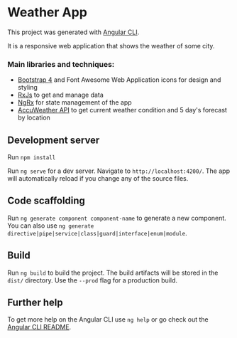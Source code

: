 # Weather App

This project was generated with [Angular CLI](https://github.com/angular/angular-cli).

It is a responsive web application that shows the weather of some city.


### Main libraries and techniques:

- [Bootstrap 4](https://getbootstrap.com/docs/4.4/getting-started/introduction/) and Font Awesome Web Application icons for design and styling
- [RxJs](https://angular.io/guide/rx-library) to get and manage data
- [NgRx](https://ngrx.io/) for state management of the app
- [AccuWeather API](https://developer.accuweather.com/) to get current weather condition and 5 day's forecast by location


## Development server

Run `npm install`

Run `ng serve` for a dev server. Navigate to `http://localhost:4200/`. The app will automatically reload if you change any of the source files.

## Code scaffolding

Run `ng generate component component-name` to generate a new component. You can also use `ng generate directive|pipe|service|class|guard|interface|enum|module`.

## Build

Run `ng build` to build the project. The build artifacts will be stored in the `dist/` directory. Use the `--prod` flag for a production build.

## Further help

To get more help on the Angular CLI use `ng help` or go check out the [Angular CLI README](https://github.com/angular/angular-cli/blob/master/README.md).

